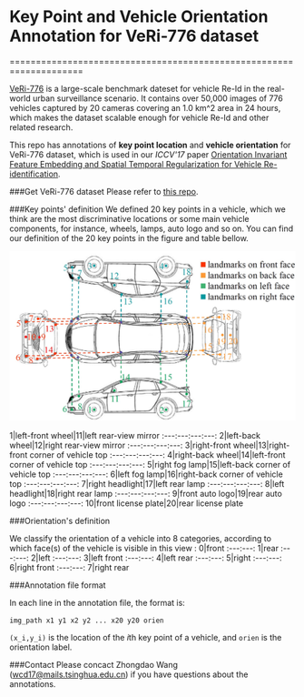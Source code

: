 # Key Point and Vehicle Orientation Annotation for VeRi-776 dataset
====================================================================

[VeRi-776](https://github.com/VehicleReId/VeRidataset) is a large-scale benchmark dateset for vehicle Re-Id in the real-world urban surveillance scenario. 
It contains over 50,000 images of 776 vehicles captured by 20 cameras covering an 1.0 km^2 area in 24 hours, which makes the dataset scalable enough for vehicle Re-Id and other related research.

This repo has annotations of **key point location** and **vehicle orientation** for VeRi-776 dataset, which is used in our 
*ICCV'17* paper [Orientation Invariant Feature Embedding and Spatial Temporal Regularization for Vehicle Re-identification](http://openaccess.thecvf.com/content_ICCV_2017/papers/Wang_Orientation_Invariant_Feature_ICCV_2017_paper.pdf).

###Get VeRi-776 dataset
Please refer to [this repo](https://github.com/VehicleReId/VeRidataset).

###Key points' definition
We defined 20 key points in a vehicle, which we think are the most discriminative locations or some main vehicle components, 
for instance, wheels, lamps, auto logo and so on. You can find our definition of the 20 key points in the figure and table bellow.

![definetion](figure/keypoint.jpg)

1|left-front wheel|11|left rear-view mirror
:---:---:---:---:
2|left-back wheel|12|right rear-view mirror
:---:---:---:---:
3|right-front wheel|13|right-front corner of vehicle top
:---:---:---:---:
4|right-back wheel|14|left-front corner of vehicle top
:---:---:---:---:
5|right fog lamp|15|left-back corner of vehicle top
:---:---:---:---:
6|left fog lamp|16|right-back corner of vehicle top
:---:---:---:---:
7|right headlight|17|left rear lamp
:---:---:---:---:
8|left headlight|18|right rear lamp
:---:---:---:---:
9|front auto logo|19|rear auto logo
:---:---:---:---:
10|front license plate|20|rear license plate

###Orientation's definition

We classify the orientation of a vehicle into 8 categories, according to which face(s) of the vehicle is visible in this view :
0|front 
:---:---:
1|rear
:---:---:
2|left
:---:---:
3|left front
:---:---:
4|left rear
:---:---:
5|right
:---:---:
6|right front
:---:---:
7|right rear

###Annotation file format

In each line in the annotation file, the format is:
```Shell
img_path x1 y1 x2 y2 ... x20 y20 orien
```
```(x_i,y_i)``` is the location of the *i*th key point of a vehicle, and ```orien``` is the orientation label.

###Contact
Please concact Zhongdao Wang (wcd17@mails.tsinghua.edu.cn) if you have questions about the annotations.